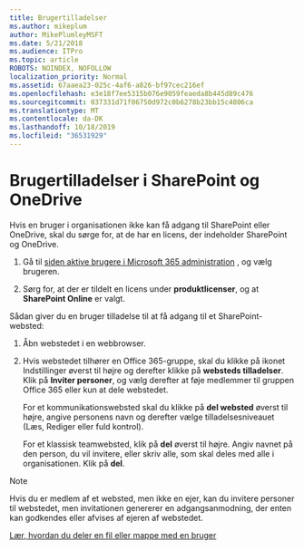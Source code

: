 ```yaml
---
title: Brugertilladelser
ms.author: mikeplum
author: MikePlumleyMSFT
ms.date: 5/21/2018
ms.audience: ITPro
ms.topic: article
ROBOTS: NOINDEX, NOFOLLOW
localization_priority: Normal
ms.assetid: 67aaea23-025c-4af6-a826-bf97cec216ef
ms.openlocfilehash: e3e18f7ee5315b076e9059feaeda8b445d89c476
ms.sourcegitcommit: 037331d71f06750d972c0b6278b23bb15c4806ca
ms.translationtype: MT
ms.contentlocale: da-DK
ms.lasthandoff: 10/18/2019
ms.locfileid: "36531929"
---
```

# <a name="user-permissions-in-sharepoint-and-onedrive"></a>Brugertilladelser i SharePoint og OneDrive

Hvis en bruger i organisationen ikke kan få adgang til SharePoint eller OneDrive, skal du sørge for, at de har en licens, der indeholder SharePoint og OneDrive. 
  
1. Gå til [siden aktive brugere i Microsoft 365 administration](https://portal.office.com/adminportal/home#/users) , og vælg brugeren. 
    
2. Sørg for, at der er tildelt en licens under **produktlicenser**, og at **SharePoint Online** er valgt. 
    
 Sådan giver du en bruger tilladelse til at få adgang til et SharePoint-websted: 
  
1. Åbn webstedet i en webbrowser.
    
2. Hvis webstedet tilhører en Office 365-gruppe, skal du klikke på ikonet Indstillinger øverst til højre og derefter klikke på **websteds tilladelser**. Klik på **Inviter personer**, og vælg derefter at føje medlemmer til gruppen Office 365 eller kun at dele webstedet. 
    
    For et kommunikationswebsted skal du klikke på **del websted** øverst til højre, angive personens navn og derefter vælge tilladelsesniveauet (Læs, Rediger eller fuld kontrol). 
    
    For et klassisk teamwebsted, klik på **del** øverst til højre. Angiv navnet på den person, du vil invitere, eller skriv alle, som skal deles med alle i organisationen. Klik på **del**.
    
> [!NOTE]
> Hvis du er medlem af et websted, men ikke en ejer, kan du invitere personer til webstedet, men invitationen genererer en adgangsanmodning, der enten kan godkendes eller afvises af ejeren af webstedet. 
  
[Lær, hvordan du deler en fil eller mappe med en bruger](https://go.microsoft.com/fwlink/?linkid=533408)
  

